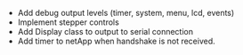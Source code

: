 - Add debug output levels (timer, system, menu, lcd, events)
- Implement stepper controls
- Add Display class to output to serial connection
- Add timer to netApp when handshake is not received.
